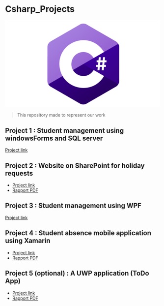 # Csharp_Projects

![C-Sharp](C-Sharp.png)
>This repository made to represent our work

## Project 1 : **Student management using windowsForms and SQL server**

<a href="https://github.com/TazribineHassan/GestionDesEtudiants" target="_blank">Project link</a>

## Project 2 : **Website on SharePoint for holiday requests**

* <a href="https://univcadiayyad.sharepoint.com/sites/ENSASEspacedepersonnels" target="_blank">Project link</a>
* <a href="https://drive.google.com/file/d/1LyaLej5IB4KZIOiD9NewnkUrV8cmc_sA/view?usp=sharing" target="_blank">Rapport PDF</a>

## Project 3 : **Student management using WPF**

<a href="https://github.com/saadrds/StudentManagerWPF" target="_blank">Project link</a>

## Project 4 : **Student absence mobile application using Xamarin**

* <a href="https://github.com/zirax007/XamarinProjetct" target="_blank">Project link</a>
* <a href="https://drive.google.com/file/d/1Se9uTtD5zdxyWKKS3e2EK_6nobC7LpU8/view?usp=sharing" target="_blank">Rapport PDF</a>

## Project 5 (optional) : **A UWP application (ToDo App)**

* <a href="https://github.com/17Pixelz/ToDo-UWP" target="_blank">Project link</a>
* <a href="https://drive.google.com/file/d/1eIH-2XbngybtdfUw2mYfxgaevRBeO-LT/view?usp=sharing" target="_blank">Rapport PDF</a>
